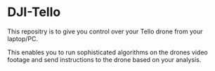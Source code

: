 # DJI-Tello

This repositry is to give you control over your Tello drone from your laptop/PC. 

This enables you to run sophisticated algorithms on the drones video footage and send instructions to the drone based on your analysis.
